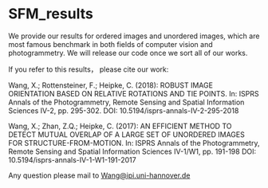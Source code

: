# SFM_results
We provide our results for ordered images and unordered images, which are most famous benchmark in both fields of computer vision and photogrammetry.
We will release our code once we sort all of our works.

If you refer to this results， please cite our work:

Wang, X.; Rottensteiner, F.; Heipke, C. (2018): ROBUST IMAGE ORIENTATION BASED ON RELATIVE ROTATIONS AND TIE POINTS. In: ISPRS Annals of the Photogrammetry, Remote Sensing and Spatial Information Sciences IV-2, pp. 295-302. 
DOI: 10.5194/isprs-annals-IV-2-295-2018 

Wang, X.; Zhan, Z.Q.; Heipke, C. (2017): AN EFFICIENT METHOD TO DETECT MUTUAL OVERLAP OF A LARGE SET OF UNORDERED IMAGES FOR STRUCTURE-FROM-MOTION. In: ISPRS Annals of the Photogrammetry, Remote Sensing and Spatial Information Sciences IV-1/W1, pp. 191-198 
DOI: 10.5194/isprs-annals-IV-1-W1-191-2017 

Any question please mail to Wang@ipi.uni-hannover.de